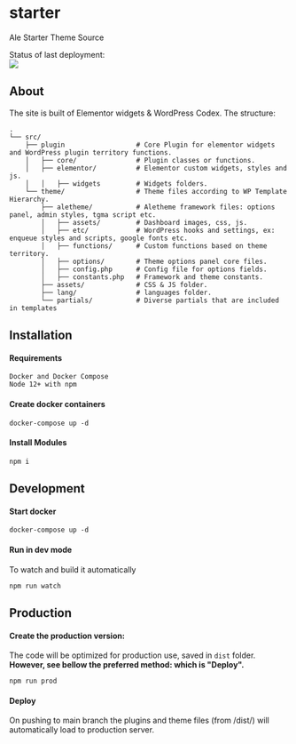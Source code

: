 # starter
Ale Starter Theme Source

Status of last deployment:<br>
<img src="https://github.com/CRIK0VA/starter/actions/workflows/cicd.yml/badge.svg?branch=main" />


## About

The site is built of Elementor widgets & WordPress Codex. The structure:
```
.
└── src/
    ├── plugin                  # Core Plugin for elementor widgets and WordPress plugin territory functions. 
    │   ├── core/               # Plugin classes or functions.
    │   ├── elementor/          # Elementor custom widgets, styles and js.
    │   │   ├── widgets         # Widgets folders.
    └── theme/                  # Theme files according to WP Template Hierarchy.
        ├── aletheme/           # Aletheme framework files: options panel, admin styles, tgma script etc.
        │   ├── assets/         # Dashboard images, css, js.
        │   ├── etc/            # WordPress hooks and settings, ex: enqueue styles and scripts, google fonts etc.
        │   ├── functions/      # Custom functions based on theme territory. 
        │   ├── options/        # Theme options panel core files. 
        │   ├── config.php      # Config file for options fields. 
        │   ├── constants.php   # Framework and theme constants. 
        ├── assets/             # CSS & JS folder. 
        ├── lang/               # languages folder.
        └── partials/           # Diverse partials that are included in templates

```
## Installation

#### Requirements
``` 
Docker and Docker Compose
Node 12+ with npm
```

#### Create docker containers
```
docker-compose up -d
```

#### Install Modules
```
npm i 
```

## Development

#### Start docker
```
docker-compose up -d
```

#### Run in dev mode 
To watch and build it automatically
```
npm run watch
```

## Production
#### Create the production version:
The code will be optimized for production use, saved in `dist` folder. **However, see bellow the preferred method: which is "Deploy".**
```
npm run prod
```

#### Deploy
On pushing to main branch the plugins and theme files (from /dist/) will automatically load to production server.
